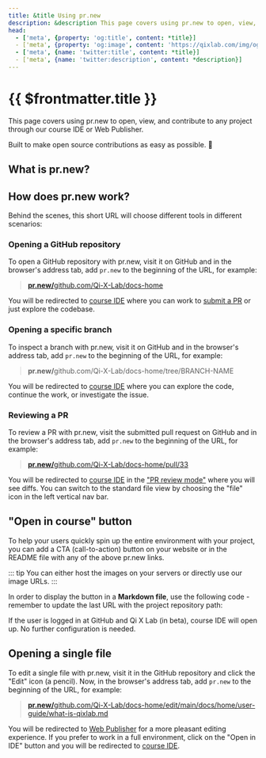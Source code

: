 ```yaml
---
title: &title Using pr.new
description: &description This page covers using pr.new to open, view, and contribute to any project through our course IDE or Web Publisher.
head:
  - ['meta', {property: 'og:title', content: *title}] 
  - ['meta', {property: 'og:image', content: 'https://qixlab.com/img/og/using-pr_new.png'}]
  - ['meta', {name: 'twitter:title', content: *title}]
  - ['meta', {name: 'twitter:description', content: *description}]
---
```


# {{ $frontmatter.title }}

This page covers using pr.new to open, view, and contribute to any project through our course IDE or Web Publisher.

Built to make open source contributions as easy as possible. 🥰

## What is pr.new?

<!--@include: ./parts/pr-new.md-->

## How does pr.new work?

Behind the scenes, this short URL will choose different tools in different scenarios:

<!-- TODO: graph -->

### Opening a GitHub repository

To open a GitHub repository with pr.new, visit it on GitHub and in the browser's address tab, add `pr.new` to the beginning of the URL, for example:

> <a href="https://pr.new/github.com/Qi-X-Lab/docs-home" target="_blank" rel="noopener noreferrer"><b>pr.new/</b>github.com/Qi-X-Lab/docs-home</a>

You will be redirected to [course IDE](./working-in-course-ide) where you can work to [submit a PR](./working-in-course-ide#submitting-a-pr) or just explore the codebase.

### Opening a specific branch

To inspect a branch with pr.new, visit it on GitHub and in the browser's address tab, add `pr.new` to the beginning of the URL, for example:

> <b>pr.new/</b>github.com/Qi-X-Lab/docs-home/tree/BRANCH-NAME

You will be redirected to [course IDE](./working-in-course-ide) where you can explore the code, continue the work, or investigate the issue.

### Reviewing a PR

To review a PR with pr.new, visit the submitted pull request on GitHub and in the browser's address tab, add `pr.new` to the beginning of the URL, for example:

> <a href="https://pr.new/github.com/Qi-X-Lab/docs-home/pull/33" target="_blank" rel="noopener noreferrer"><b>pr.new/</b>github.com/Qi-X-Lab/docs-home/pull/33</a>

You will be redirected to [course IDE](./working-in-course-ide) in the ["PR review mode"](./working-in-course-ide#reviewing-a-pr-with-course-ide) where you will see diffs. You can switch to the standard file view by choosing the "file" icon in the left vertical nav bar.

## "Open in course" button

To help your users quickly spin up the entire environment with your project, you can add a CTA (call-to-action) button on your website or in the README file with any of the above pr.new links.

::: tip
You can either host the images on your servers or directly use our image URLs.
:::

In order to display the button in a **Markdown file**, use the following code - remember to update the last URL with the project repository path:

If the user is logged in at GitHub and Qi X Lab (in beta), course IDE will open up. No further configuration is needed.

## Opening a single file

To edit a single file with pr.new, visit it in the GitHub repository and click the "Edit" icon (a pencil). Now, in the browser's address tab, add `pr.new` to the beginning of the URL, for example:

> <a href="https://pr.new/github.com/Qi-X-Lab/docs-home/edit/main/docs/home/user-guide/what-is-qixlab.md" target="_blank" rel="noopener noreferrer"><b>pr.new/</b>github.com/Qi-X-Lab/docs-home/edit/main/docs/home/user-guide/what-is-qixlab.md</a>

You will be redirected to [Web Publisher](./content-updates-with-web-publisher) for a more pleasant editing experience. If you prefer to work in a full environment, click on the "Open in IDE" button and you will be redirected to [course IDE](./working-in-course-ide).
